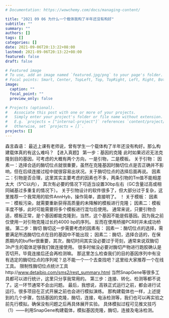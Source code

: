 ```yaml
---
# Documentation: https://wowchemy.com/docs/managing-content/

title: "2021 09 06 为什么一个载体我构了半年还没有构好"
subtitle: ""
summary: ""
authors: []
tags: []
categories: []
date: 2021-09-06T20:13:22+08:00
lastmod: 2021-09-06T20:13:22+08:00
featured: false
draft: false

# Featured image
# To use, add an image named `featured.jpg/png` to your page's folder.
# Focal points: Smart, Center, TopLeft, Top, TopRight, Left, Right, BottomLeft, Bottom, BottomRight.
image:
  caption: ""
  focal_point: ""
  preview_only: false

# Projects (optional).
#   Associate this post with one or more of your projects.
#   Simply enter your project's folder or file name without extension.
#   E.g. `projects = ["internal-project"]` references `content/project/deep-learning/index.md`.
#   Otherwise, set `projects = []`.
projects: []
---
```

森言森语：  最近上课有老师说，曾有学生一个载体构了半年还没有构好。那么构建载体真的有这么难吗？
 【进入真题】  第一步：基因的克隆  此时如果迟迟无法克隆到目的基因，可考虑的大概有两个方向，一是引物，二是模板。
 关于引物：  因素一：选择合适的酶切位点就很重要，虽然在克隆基因时酶切位点是否正确并不影响，但在后续连接过程中就很容易出状况。关于酶切位点的选择后面再说。
 因素二：引物是否合理，这里其实主要考虑的因素也不多，两条引物的Tm值不能相差太大（5℃以内），  其次有必要的情况下可适当设置30bp左右（GC含量过高或相同碱基过多重复的情况下）。
 关于引物设计的软件很多了，但大部分过于复杂，这里推荐一个我常用的软件AnnHyb，操作简单，直接明了。
 ！[](p1.png)  关于模板：  因素一：模板污染，就需要重新获得高质量的未降解的模板进行克隆；  因素二：模板丰度不够，此时可能需要将多个模板进行混匀后使用。
 通常来说，只要引物合适，模板正常，是个基因都能克隆到，当然，这个基因不能是假基因。因为我之前仅使用一对引物克隆过长约4000 bp的序列。
 反而在使用桥接PCR时并未成功桥接。
 第二步：酶切  酶切这一步需要考虑的因素有：  因素一：酶切位点的选择，需要满足所选酶切位点在目的基因中不能出现；  因素二：酶切，选择合适的，在保质期内的buffer很重要，其次，酶切时间其实没必要过于苛刻，通常来说双酶切3h产生的载体足够我们做连接使用。
 很多时候没必要对酶切产物进行跑胶确认是否切开。毕竟连接后还会再检测嘛。
 那这里怎么检查我们的目的基因序列中有没有选定的酶切位点的序列呢？总不能一个一个去查找吧？这里给大家推荐一个在线工具。
 限制性酶切位点统计工具http://www.detaibio.com/sms2/rest_summary.html  当然SnapGene等很多工具都可以进行统计，这里只分享我常用的。
 第三步：连接、转化、检测等都不说了。这一环节通常不会出问题。
 最后，我想说，高铁正式运行之前，都会进行试运行。很多项目在正式开展之前也会进行模拟演练。
 那构建载体也一样，上述提到的几个步骤，包括基因的克隆，酶切，连接，电泳检测等，我们也可以再实验之前先行模拟。确保没有问题之后再具体展开实验。
 具体模拟过程可见推文技巧（1）——利用SnapGene构建载体，模拟基因克隆，酶切，连接及电泳检测。
     